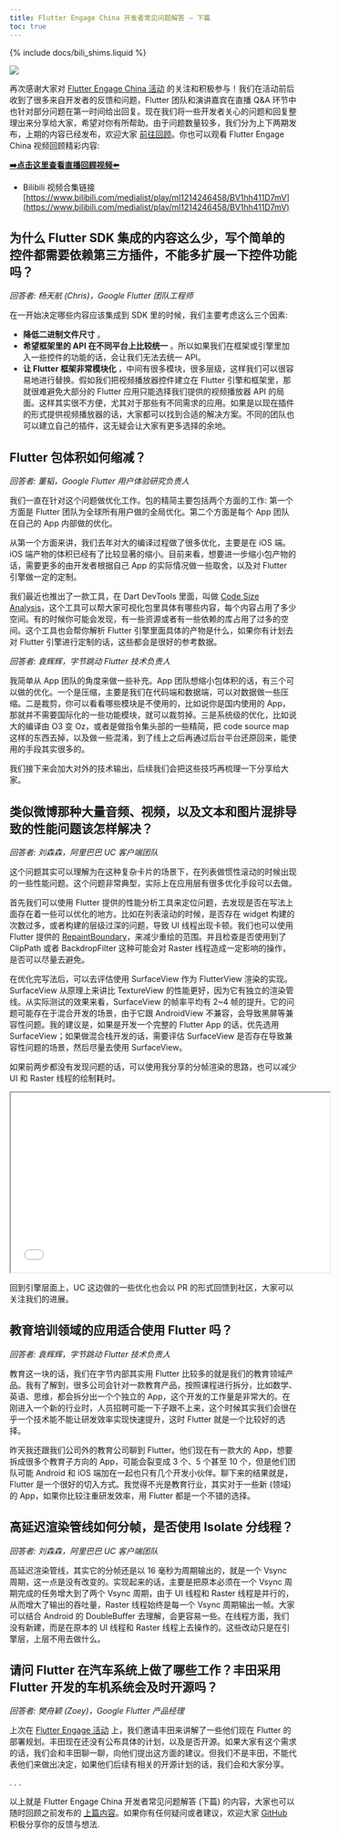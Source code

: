 ```yaml
---
title: Flutter Engage China 开发者常见问题解答 — 下篇
toc: true
---
```


{% include docs/bili_shims.liquid %}

![](https://devrel.andfun.cn/devrel/posts/2021/04/14dcfcd1d2a09.jpg)

再次感谢大家对 [Flutter Engage China 活动](https://flutter.cn/posts/flutter-engage-china-event-recap) 的关注和积极参与！我们在活动前后收到了很多来自开发者的反馈和问题，Flutter 团队和演讲嘉宾在直播 Q&A 环节中也针对部分问题在第一时间给出回复。现在我们将一些开发者关心的问题和回复整理出来分享给大家，希望对你有所帮助。由于问题数量较多，我们分为上下两期发布，上期的内容已经发布，欢迎大家 [前往回顾](https://flutter.cn/posts/flutter-engage-china-developers-qa-part-1)。你也可以观看 Flutter Engage China 视频回顾精彩内容:

[**➡️点击这里查看直播回顾视频⬅️**](https://www.bilibili.com/medialist/play/ml1214246458/BV1hh411D7mV)

* Bilibili 视频合集链接 [https://www.bilibili.com/medialist/play/ml1214246458/BV1hh411D7mV](https://www.bilibili.com/medialist/play/ml1214246458/BV1hh411D7mV)


## **为什么 Flutter SDK 集成的内容这么少，写个简单的控件都需要依赖第三方插件，不能多扩展一下控件功能吗？**

*回答者: 杨天航 (Chris)，Google Flutter 团队工程师*

在一开始决定哪些内容应该集成到 SDK 里的时候，我们主要考虑这么三个因素:

* **降低二进制文件尺寸** 。
* **希望框架里的 API 在不同平台上比较统一** 。所以如果我们在框架或引擎里加入一些控件的功能的话，会让我们无法去统一 API。
* **让 Flutter 框架非常模块化** ，中间有很多模块，很多层级，这样我们可以很容易地进行替换。假如我们把视频播放器控件建立在 Flutter 引擎和框架里，那就很难避免大部分的 Flutter 应用只能选择我们提供的视频播放器 API 的局面。这样其实很不方便，尤其对于那些有不同需求的应用。如果是以现在插件的形式提供视频播放器的话，大家都可以找到合适的解决方案。不同的团队也可以建立自己的插件，这无疑会让大家有更多选择的余地。

## **Flutter 包体积如何缩减？**

*回答者: 董韬，Google Flutter 用户体验研究负责人*

我们一直在针对这个问题做优化工作。包的精简主要包括两个方面的工作: 第一个方面是 Flutter 团队为全球所有用户做的全局优化。第二个方面是每个 App 团队在自己的 App 内部做的优化。

从第一个方面来讲，我们去年对大的编译过程做了很多优化，主要是在 iOS 端。iOS 端产物的体积已经有了比较显著的缩小。目前来看，想要进一步缩小包产物的话，需要更多的由开发者根据自己 App 的实际情况做一些取舍，以及对 Flutter 引擎做一定的定制。

我们最近也推出了一款工具，在 Dart DevTools 里面，叫做 [Code Size Analysis](https://flutter.cn/docs/development/tools/devtools/app-size#analysis-tab)，这个工具可以帮大家可视化包里具体有哪些内容，每个内容占用了多少空间。有的时候你可能会发现，有一些资源或者有一些依赖的库占用了过多的空间。这个工具也会帮你解析 Flutter 引擎里面具体的产物是什么，如果你有计划去对 Flutter 引擎进行定制的话，这些都会是很好的参考数据。

*回答者: 袁辉辉，字节跳动 Flutter 技术负责人*

我简单从 App 团队的角度来做一些补充。App 团队想缩小包体积的话，有三个可以做的优化。一个是压缩，主要是我们在代码端和数据端，可以对数据做一些压缩。二是裁剪，你可以看看哪些模块是不使用的，比如说你是国内使用的 App，那就并不需要国际化的一些功能模块，就可以裁剪掉。三是系统级的优化，比如说大的编译由 O3 变 Oz，或者是做指令集头部的一些精简，把 code source map 这样的东西去掉，以及做一些混淆，到了线上之后再通过后台平台还原回来，能使用的手段其实很多的。

我们接下来会加大对外的技术输出，后续我们会把这些技巧再梳理一下分享给大家。

## **类似微博那种大量音频、视频，以及文本和图片混排导致的性能问题该怎样解决？**

*回答者: 刘森森，阿里巴巴 UC 客户端团队*

这个问题其实可以理解为在这种复杂卡片的场景下，在列表做惯性滚动的时候出现的一些性能问题。这个问题非常典型，实际上在应用层有很多优化手段可以去做。

首先我们可以使用 Flutter 提供的性能分析工具来定位问题，去发现是否在写法上面存在着一些可以优化的地方。比如在列表滚动的时候，是否存在 widget 构建的次数过多，或者构建的层级过深的问题，导致 UI 线程出现卡顿。我们也可以使用 Flutter 提供的 [RepaintBoundary](https://api.flutter-io.cn/flutter/widgets/RepaintBoundary-class.html)，来减少重绘的范围。并且检查是否使用到了 ClipPath 或者 BackdropFilter 这种可能会对 Raster 线程造成一定影响的操作，是否可以尽量去避免。

在优化完写法后，可以去评估使用 SurfaceView 作为 FlutterView 渲染的实现。SurfaceView 从原理上来讲比 TextureView 的性能更好，因为它有独立的渲染管线。从实际测试的效果来看，SurfaceView 的帧率平均有 2~4 帧的提升。它的问题可能存在于混合开发的场景，由于它跟 AndroidView 不兼容，会导致黑屏等兼容性问题。我的建议是，如果是开发一个完整的 Flutter App 的话，优先选用 SurfaceView；如果做混合栈开发的话，需要评估 SurfaceView 是否存在导致兼容性问题的场景，然后尽量去使用 SurfaceView。

如果前两步都没有发现问题的话，可以使用我分享的分帧渲染的思路，也可以减少 UI 和 Raster 线程的绘制耗时。

<iframe width="560" height="315" src="{{bili-embed}}?aid=247451014&bvid=BV1wv411h7Ni&cid=318242333&page=1&autoplay=false" {{bili-set-short}}> </iframe>

回到引擎层面上，UC 这边做的一些优化也会以 PR 的形式回馈到社区，大家可以关注我们的进展。

## **教育培训领域的应用适合使用 Flutter 吗？**

*回答者: 袁辉辉，字节跳动 Flutter 技术负责人*

教育这一块的话，我们在字节内部其实用 Flutter 比较多的就是我们的教育领域产品。我有了解到，很多公司会针对一款教育产品，按照课程进行拆分，比如数学、英语、思维，都会拆分出一个个独立的 App，这个开发的工作量是非常大的。在刚进入一个新的行业时，人员招聘可能一下子跟不上来，这个时候其实我们会很在乎一个技术能不能让研发效率实现快速提升，这时 Flutter 就是一个比较好的选择。

昨天我还跟我们公司外的教育公司聊到 Flutter。他们现在有一款大的 App，想要拆成很多个教育子方向的 App，可能会裂变成 3 个、5 个甚至 10 个，但是他们团队可能 Android 和 iOS 端加在一起也只有几个开发小伙伴。聊下来的结果就是，Flutter 是一个很好的切入方式。我觉得不光是教育行业，其实对于一些新 (领域) 的 App，如果你比较注重研发效率，用 Flutter 都是一个不错的选择。

## **高延迟渲染管线如何分帧，是否使用 Isolate 分线程？**

*回答者: 刘森森，阿里巴巴 UC 客户端团队*

高延迟渲染管线，其实它的分帧还是以 16 毫秒为周期输出的，就是一个 Vsync 周期，这一点是没有改变的。实现起来的话，主要是把原本必须在一个 Vsync 周期完成的任务增大到了两个 Vsync 周期，由于 UI 线程和 Raster 线程是并行的，从而增大了输出的吞吐量，Raster 线程始终是每一个 Vsync 周期输出一帧。大家可以结合 Android 的 DoubleBuffer 去理解，会更容易一些。在线程方面，我们没有新建，而是在原本的 UI 线程和 Raster 线程上去操作的。这些改动只是在引擎层，上层不用去做什么。

## **请问 Flutter 在汽车系统上做了哪些工作？丰田采用 Flutter 开发的车机系统会及时开源吗？**

*回答者: 樊舟颖 (Zoey)，Google Flutter 产品经理*

上次在 [Flutter Engage 活动](https://flutter.cn/posts/announcing-flutter-2) 上，我们邀请丰田来讲解了一些他们现在 Flutter 的部署规划。丰田现在还没有公布具体的计划，以及是否开源。如果大家有这个需求的话，我们会和丰田聊一聊，向他们提出这方面的建议。但我们不是丰田，不能代表他们来做出决定，如果他们后续有相关的开源计划的话，我们会和大家分享。

. . .

以上就是 Flutter Engage China 开发者常见问题解答 (下篇) 的内容，大家也可以随时回顾之前发布的 [上篇内容](https://flutter.cn/posts/flutter-engage-china-developers-qa-part-1)。如果你有任何疑问或者建议，欢迎大家 [GitHub](https://github.com/flutter) 积极分享你的反馈与想法.

